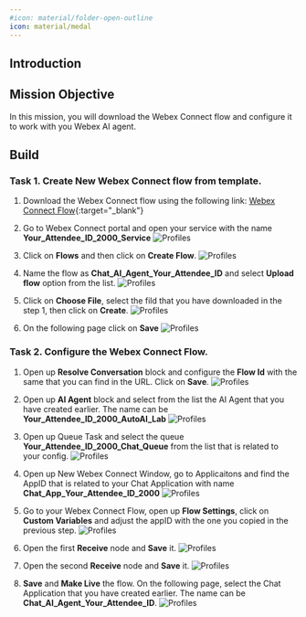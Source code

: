```yaml
---
#icon: material/folder-open-outline
icon: material/medal
---
```


## Introduction

## Mission Objective

In this mission, you will download the Webex Connect flow and configure it to work with you Webex AI agent. 

## Build

### Task 1. Create New Webex Connect flow from template. 

1. Download the Webex Connect flow using the following link:
[Webex Connect Flow](https://cisco.box.com/s/w1iqxeeoz2k6abl68lhmhijv9g0jtcy5){:target="_blank"}

2. Go to Webex Connect portal and open your service with the name **<span class="attendee-id-container"><span class="attendee-id-placeholder" data-suffix="_2000_Service">Your_Attendee_ID</span>_2000_Service<span   class="copy" title="Click to copy!"></span></span>**
   ![Profiles](../graphics/Lab1_AI_Agent/4.27.gif)

3. Click on **Flows** and then click on **Create Flow**.
   ![Profiles](../graphics/Lab1_AI_Agent/4.28.gif)

4. Name the flow as **Chat_AI_Agent_<span class="attendee-id-placeholder">Your_Attendee_ID</span>** and select **Upload flow** option from the list.
   ![Profiles](../graphics/Lab1_AI_Agent/4.29.png)

5. Click on **Choose File**, select the fild that you have downloaded in the step 1, then click on **Create**.
   ![Profiles](../graphics/Lab1_AI_Agent/4.30.png)

6. On the following page click on **Save**
   ![Profiles](../graphics/Lab1_AI_Agent/4.31.png)

### Task 2. Configure the Webex Connect Flow. 

1. Open up **Resolve Conversation** block and configure the **Flow Id** with the same that you can find in the URL. Click on **Save**.
   ![Profiles](../graphics/Lab1_AI_Agent/4.32.gif)

2. Open up **AI Agent** block and select from the list the AI Agent that you have created earlier. The name can be **<span class="attendee-id-container"><span class="attendee-id-placeholder" data-suffix="_2000_AutoAI_Lab">Your_Attendee_ID</span>_2000_AutoAI_Lab<span   class="copy" title="Click to copy!"></span></span>**
   ![Profiles](../graphics/Lab1_AI_Agent/4.33.gif)

3. Open up Queue Task and select the queue **<span class="attendee-id-container"><span class="attendee-id-placeholder" data-suffix="_2000_Chat_Queue">Your_Attendee_ID</span>_2000_Chat_Queue<span   class="copy" title="Click to copy!"></span></span>** from the list that is related to your config. 
   ![Profiles](../graphics/Lab1_AI_Agent/4.34.gif)

4. Open up New Webex Connect Window, go to Applicaitons and find the AppID that is related to your Chat Application with name **Chat_App_<span class="attendee-id-placeholder">Your_Attendee_ID</span>_2000**
   ![Profiles](../graphics/Lab1_AI_Agent/4.35.gif)

5. Go to your Webex Connect Flow, open up **Flow Settings**, click on **Custom Variables** and adjust the appID with the one you copied in the previous step. 
   ![Profiles](../graphics/Lab1_AI_Agent/4.36.gif)

6. Open the first **Receive** node and **Save** it.
   ![Profiles](../graphics/Lab1_AI_Agent/4.37.gif)

7. Open the second **Receive** node and **Save** it.
   ![Profiles](../graphics/Lab1_AI_Agent/4.38.gif)

8. **Save** and **Make Live** the flow. On the following page, select the Chat Application that you have created earlier. The name can be **Chat_AI_Agent_<span class="attendee-id-placeholder">Your_Attendee_ID</span>**.
   ![Profiles](../graphics/Lab1_AI_Agent/4.39.gif)
